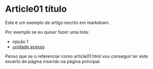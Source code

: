 <!-- article01.md/html -->
# Article01 título

Este é um exemplo de artigo escrito em markdown.

Por exemplo se eu quiser fazer uma lista:

- opção 1
- [unidade acesso](http://www.acessibilidade.gov.pt)

Penso que se o referenciar como article01.html vou conseguir ter este excerto de página inserido na página principal.
